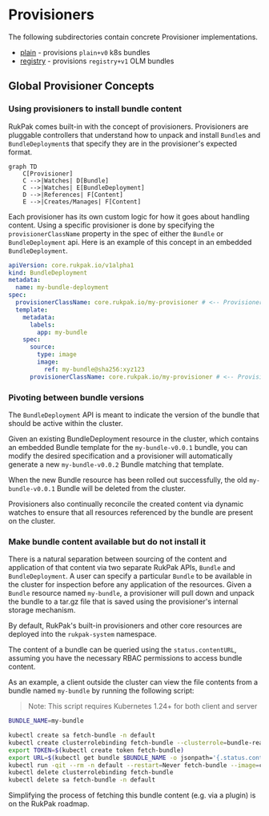 # Provisioners

The following subdirectories contain concrete Provisioner implementations.

- [plain](plain/README.md) - provisions `plain+v0` k8s bundles
- [registry](registry/README.md) - provisions `registry+v1` OLM bundles

## Global Provisioner Concepts

### Using provisioners to install bundle content
RukPak comes built-in with the concept of provisioners. Provisioners are pluggable controllers that understand how to unpack and install
`Bundle`s and `BundleDeployment`s that specify they are in the provisioner's expected format.

```mermaid
graph TD
    C[Provisioner]
    C -->|Watches| D[Bundle]
    C -->|Watches| E[BundleDeployment]
    D -->|References| F[Content]
    E -->|Creates/Manages| F[Content]
```

Each provisioner has its own custom logic for how it goes about handling content. Using a specific provisioner is done by specifying the `provisionerClassName` property in the spec of either the `Bundle` or `BundleDeployment` api. Here is an example of this concept in an embedded `BundleDeployment`.

```yaml
apiVersion: core.rukpak.io/v1alpha1
kind: BundleDeployment
metadata:
  name: my-bundle-deployment
spec:
  provisionerClassName: core.rukpak.io/my-provisioner # <-- Provisioner for the BundleDeployment
  template:
    metadata:
      labels:
        app: my-bundle
    spec:
      source:
        type: image
        image:
          ref: my-bundle@sha256:xyz123
      provisionerClassName: core.rukpak.io/my-provisioner # <-- Provisioner for the Bundle
```

### Pivoting between bundle versions

The `BundleDeployment` API is meant to indicate the version of the bundle that should be active within the cluster.

Given an existing BundleDeployment resource in the cluster, which contains an embedded Bundle template for the
`my-bundle-v0.0.1` bundle, you can modify the desired specification and a provisioner will automatically generate
a new `my-bundle-v0.0.2` Bundle matching that template.

When the new Bundle resource has been rolled out successfully, the old `my-bundle-v0.0.1` Bundle will be deleted from the cluster.

Provisioners also continually reconcile the created content via dynamic watches to ensure that all
resources referenced by the bundle are present on the cluster.

### Make bundle content available but do not install it

There is a natural separation between sourcing of the content and application of that content via two separate RukPak
APIs, `Bundle` and `BundleDeployment`. A user can specify a particular `Bundle` to be available in the cluster for
inspection before any application of the resources. Given a `Bundle` resource named `my-bundle`, a provisioner
will pull down and unpack the bundle to a tar.gz file that is saved using the provisioner's internal storage mechanism.

By default, RukPak's built-in provisioners and other core resources are deployed into the `rukpak-system` namespace.

The content of a bundle can be queried using the `status.contentURL`, assuming you have the necessary
RBAC permissions to access bundle content.

As an example, a client outside the cluster can view the file contents from a bundle named `my-bundle` by running
the following script:

> Note: This script requires Kubernetes 1.24+ for both client and server

```bash
BUNDLE_NAME=my-bundle

kubectl create sa fetch-bundle -n default
kubectl create clusterrolebinding fetch-bundle --clusterrole=bundle-reader --serviceaccount=default:fetch-bundle
export TOKEN=$(kubectl create token fetch-bundle)
export URL=$(kubectl get bundle $BUNDLE_NAME -o jsonpath='{.status.contentURL}')
kubectl run -qit --rm -n default --restart=Never fetch-bundle --image=curlimages/curl --overrides='{ "spec": { "serviceAccount": "fetch-bundle" }  }' --command -- curl -sSLk -H "Authorization: Bearer $TOKEN" -o - $URL | tar ztv
kubectl delete clusterrolebinding fetch-bundle
kubectl delete sa fetch-bundle -n default
```

Simplifying the process of fetching this bundle content (e.g. via a plugin) is on the RukPak roadmap.

